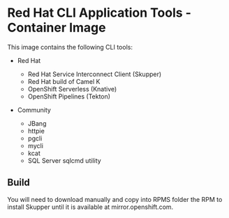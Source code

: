 # Red Hat CLI Application Tools - Container Image

This image contains the following CLI tools:

- Red Hat
    - Red Hat Service Interconnect Client (Skupper)
    - Red Hat build of Camel K
    - OpenShift Serverless (Knative)
    - OpenShift Pipelines (Tekton)

- Community
    - JBang
    - httpie
    - pgcli
    - mycli
    - kcat
    - SQL Server sqlcmd utility

## Build

You will need to download manually and copy into RPMS folder the RPM to install Skupper until it is available at mirror.openshift.com. 